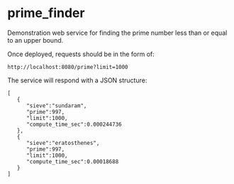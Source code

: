 # prime_finder
Demonstration web service for finding the prime number less than or equal to an upper bound.

Once deployed, requests should be in the form of:
```
http://localhost:8080/prime?limit=1000
```
The service will respond with a JSON structure:

```
[
   {
      "sieve":"sundaram",
      "prime":997,
      "limit":1000,
      "compute_time_sec":0.000244736
   },
   {
      "sieve":"eratosthenes",
      "prime":997,
      "limit":1000,
      "compute_time_sec":0.00018688
   }
]
```
